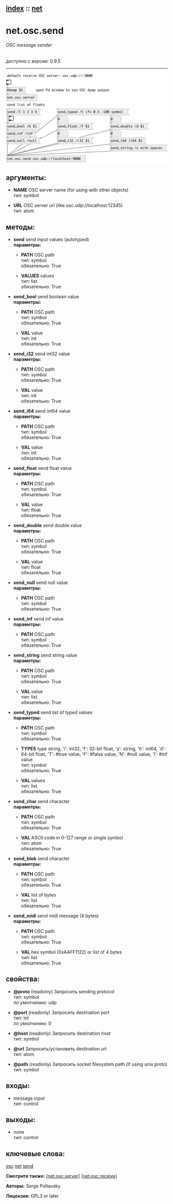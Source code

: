 [index](index.html) :: [net](category_net.html)
---

# net.osc.send

###### OSC message sender

*доступно с версии:* 0.9.5

---




[![example](../examples/img/net.osc.send.jpg)](../examples/pd/net.osc.send.pd)



## аргументы:

* **NAME**
OSC server name (for using with other objects)<br>
_тип:_ symbol<br>

* **URL**
OSC server url (like osc.udp://localhost:12345)<br>
_тип:_ atom<br>



## методы:

* **send**
send input values (autotyped)<br>
  __параметры:__
  - **PATH** OSC path<br>
    тип: symbol <br>
    обязательно: True <br>

  - **VALUES** values<br>
    тип: list <br>
    обязательно: True <br>

* **send_bool**
send boolean value<br>
  __параметры:__
  - **PATH** OSC path<br>
    тип: symbol <br>
    обязательно: True <br>

  - **VAL** value<br>
    тип: int <br>
    обязательно: True <br>

* **send_i32**
send int32 value<br>
  __параметры:__
  - **PATH** OSC path<br>
    тип: symbol <br>
    обязательно: True <br>

  - **VAL** value<br>
    тип: int <br>
    обязательно: True <br>

* **send_i64**
send int64 value<br>
  __параметры:__
  - **PATH** OSC path<br>
    тип: symbol <br>
    обязательно: True <br>

  - **VAL** value<br>
    тип: int <br>
    обязательно: True <br>

* **send_float**
send float value<br>
  __параметры:__
  - **PATH** OSC path<br>
    тип: symbol <br>
    обязательно: True <br>

  - **VAL** value<br>
    тип: float <br>
    обязательно: True <br>

* **send_double**
send double value<br>
  __параметры:__
  - **PATH** OSC path<br>
    тип: symbol <br>
    обязательно: True <br>

  - **VAL** value<br>
    тип: float <br>
    обязательно: True <br>

* **send_null**
send null value<br>
  __параметры:__
  - **PATH** OSC path<br>
    тип: symbol <br>
    обязательно: True <br>

* **send_inf**
send inf value<br>
  __параметры:__
  - **PATH** OSC path<br>
    тип: symbol <br>
    обязательно: True <br>

* **send_string**
send string value<br>
  __параметры:__
  - **PATH** OSC path<br>
    тип: symbol <br>
    обязательно: True <br>

  - **VAL** value<br>
    тип: list <br>
    обязательно: True <br>

* **send_typed**
send list of typed values<br>
  __параметры:__
  - **PATH** OSC path<br>
    тип: symbol <br>
    обязательно: True <br>

  - **TYPES** type string, &#39;i&#39;: int32, &#39;f&#39;: 32-bit float, &#39;s&#39;: string, &#39;h&#39;: int64, &#39;d&#39;: 64-bit float, &#39;T&#39;: #true value, &#39;F&#39;: #false value, &#39;N&#39;: #null value, &#39;I&#39;: #inf value<br>
    тип: symbol <br>
    обязательно: True <br>

  - **VAL** values<br>
    тип: list <br>
    обязательно: True <br>

* **send_char**
send character<br>
  __параметры:__
  - **PATH** OSC path<br>
    тип: symbol <br>
    обязательно: True <br>

  - **VAL** ASCII code in 0-127 range or single symbol<br>
    тип: atom <br>
    обязательно: True <br>

* **send_blob**
send character<br>
  __параметры:__
  - **PATH** OSC path<br>
    тип: symbol <br>
    обязательно: True <br>

  - **VAL** list of bytes<br>
    тип: list <br>
    обязательно: True <br>

* **send_midi**
send midi message (4 bytes)<br>
  __параметры:__
  - **PATH** OSC path<br>
    тип: symbol <br>
    обязательно: True <br>

  - **VAL** hex symbol (0xAAFF1122) or list of 4 bytes<br>
    тип: list <br>
    обязательно: True <br>




## свойства:

* **@proto** (readonly)
Запросить sending protocol<br>
_тип:_ symbol<br>
_по умолчанию:_ udp<br>

* **@port** (readonly)
Запросить destination port<br>
_тип:_ int<br>
_по умолчанию:_ 0<br>

* **@host** (readonly)
Запросить destination host<br>
_тип:_ symbol<br>

* **@url** 
Запросить/установить destination url<br>
_тип:_ atom<br>

* **@path** (readonly)
Запросить socket filesystem path (if using unix proto)<br>
_тип:_ symbol<br>



## входы:

* message input<br>
_тип:_ control



## выходы:

* none<br>
_тип:_ control



## ключевые слова:

[osc](keywords/osc.html)
[net](keywords/net.html)
[send](keywords/send.html)



**Смотрите также:**
[\[net.osc.server\]](net.osc.server.html)
[\[net.osc.receive\]](net.osc.receive.html)




**Авторы:** Serge Poltavsky




**Лицензия:** GPL3 or later





